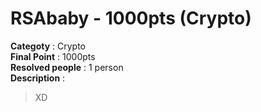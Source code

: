 RSAbaby - 1000pts (Crypto)
========================
**Categoty** : Crypto<br />
**Final Point** : 1000pts<br />
**Resolved people** : 1 person<br />
**Description** : 
> XD
